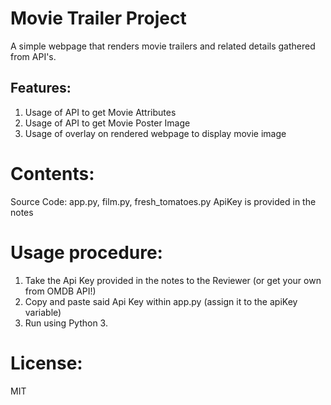 # Movie Trailer Project

A simple webpage that renders movie trailers and related details gathered from API's.

## Features:

1) Usage of API to get Movie Attributes
2) Usage of API to get Movie Poster Image
3) Usage of overlay on rendered webpage to display movie image

# Contents:

Source Code: app.py, film.py, fresh_tomatoes.py
ApiKey is provided in the notes

# Usage procedure:

1) Take the Api Key provided in the notes to the Reviewer (or get your own from OMDB API!)
2) Copy and paste said Api Key within app.py (assign it to the apiKey variable)
3) Run using Python 3.

# License:

MIT